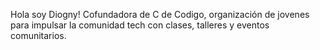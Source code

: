 Hola soy Diogny! Cofundadora de C de Codigo, organización de jovenes para impulsar la comunidad tech con clases, talleres y eventos comunitarios.

